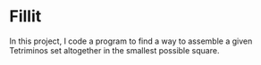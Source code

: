 # Fillit
In this project, I code a program to find a way to assemble a given Tetriminos set altogether in the smallest possible square.
